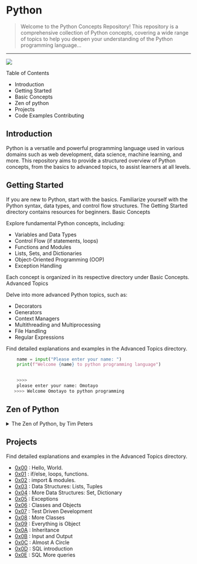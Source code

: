 # Python 

> Welcome to the Python Concepts Repository! This repository is a comprehensive collection of Python concepts, covering a wide range of topics to help you deepen your understanding of the Python programming language...
---

![](https://spectrum.ieee.org/media-library/purple-background-with-a-yellow-hand-shape-made-up-of-names-of-programming-languages-holds-the-word-python-which-is-large.jpg?id=27260345&width=1200&height=900)



Table of Contents

 - Introduction
-  Getting Started
- Basic Concepts
- Zen of python
- Projects
- Code Examples
    Contributing
   

## Introduction

Python is a versatile and powerful programming language used in various domains such as web development, data science, machine learning, and more. This repository aims to provide a structured overview of Python concepts, from the basics to advanced topics, to assist learners at all levels.


 ## Getting Started

If you are new to Python, start with the basics. Familiarize yourself with the Python syntax, data types, and control flow structures. The Getting Started directory contains resources for beginners.
Basic Concepts

Explore fundamental Python concepts, including:

   - Variables and Data Types
 - Control Flow (if statements, loops)
- Functions and Modules
- Lists, Sets, and Dictionaries
- Object-Oriented Programming (OOP)
- Exception Handling

Each concept is organized in its respective directory under Basic Concepts.
Advanced Topics

Delve into more advanced Python topics, such as:

  -  Decorators
  -  Generators
  -  Context Managers
  -  Multithreading and Multiprocessing
  -  File Handling
  -  Regular Expressions

Find detailed explanations and examples in the Advanced Topics directory.

```python
    name = input("Please enter your name: ")
    print(f"Welcome {name} to python programming language")


    >>>>
    please enter your name: Omotayo
   >>>> Welcome Omotayo to python programming


```

## Zen of Python 


<details>
<summary>The Zen of Python, by Tim Peters</summary>
<br>
Beautiful is better than ugly.<br>
Explicit is better than implicit.<br>
Simple is better than complex.<br>
Complex is better than complicated.<br>
Flat is better than nested.<br>
Sparse is better than dense.<br>
Readability counts.<br>
Special cases aren't special enough to break the rules.<br>
Although practicality beats purity.<br>
Errors should never pass silently.<br>
Unless explicitly silenced.<br>
In the face of ambiguity, refuse the temptation to guess.<br>
There should be one-- and preferably only one --obvious way to do it.<br>
Although that way may not be obvious at first unless you're Dutch.<br>
Now is better than never.<br>
Although never is often better than *right* now.<br>
If the implementation is hard to explain, it's a bad idea.<br>
If the implementation is easy to explain, it may be a good idea.<br>
Namespaces are one honking great idea -- let's do more of those!

</details>

## Projects
Find detailed explanations and examples in the Advanced Topics directory.
- [0x00](./0x00-python-hello_world) : Hello, World.
- [0x01](./0x01-python-if_else_loops_functions) : if/else, loops, functions.
- [0x02](./0x02-python-import_modules) : import & modules.
- [0x03](./0x03-python-data_structures/) : Data Structures: Lists, Tuples
- [0x04](./0x04-python-more_data_structures/) : More Data Structures: Set, Dictionary
- [0x05](./0x05-python-exceptions/) : Exceptions
- [0x06](./0x06-python-classes/) : Classes and Objects
- [0x07](./0x07-python-test_driven_development/) : Test Driven Development
- [0x08](./0x08-python-more_classes/) : More Classes
- [0x09](./0x09-python-everything_is_object/) : Everything is Object
- [0x0A](./0x0A-python-inheritance/) : Inheritance
- [0x0B](./0x0B-python-input_output/) : Input and Output
- [0x0C](./0x0C-python-almost_a_circle/) : Almost A Circle
- [0x0D](./0x0D-SQL_introduction/) : SQL introduction
- [0x0E](./0x0E-SQL_more_queries/) : SQL More queries
